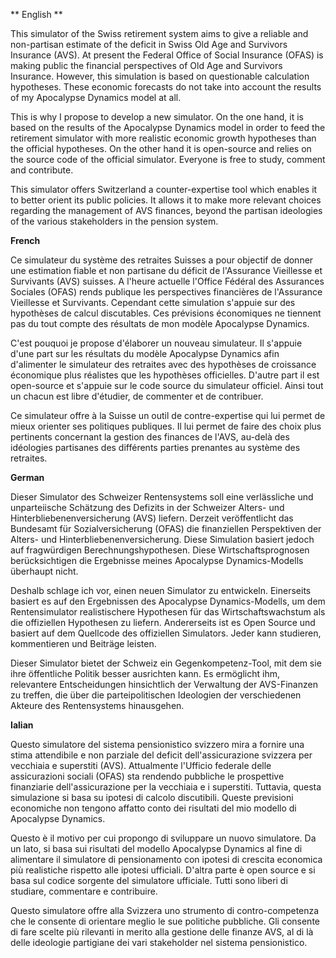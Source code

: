 ** English **

This simulator of the Swiss retirement system aims to give a reliable and non-partisan estimate of the deficit in Swiss Old Age and Survivors Insurance (AVS). At present the Federal Office of Social Insurance (OFAS) is making public the financial perspectives of Old Age and Survivors Insurance. However, this simulation is based on questionable calculation hypotheses. These economic forecasts do not take into account the results of my Apocalypse Dynamics model at all.

This is why I propose to develop a new simulator. On the one hand, it is based on the results of the Apocalypse Dynamics model in order to feed the retirement simulator with more realistic economic growth hypotheses than the official hypotheses. On the other hand it is open-source and relies on the source code of the official simulator. Everyone is free to study, comment and contribute.

This simulator offers Switzerland a counter-expertise tool which enables it to better orient its public policies. It allows it to make more relevant choices regarding the management of AVS finances, beyond the partisan ideologies of the various stakeholders in the pension system.


**French**

Ce simulateur du système des retraites Suisses a pour objectif de donner une estimation fiable et non partisane du déficit de l'Assurance Vieillesse et Survivants (AVS) suisses. A l'heure actuelle l'Office Fédéral des Assurances  Sociales (OFAS)  rends publique les perspectives  financières de l'Assurance Vieillesse et Survivants. Cependant cette simulation s'appuie sur des hypothèses de calcul discutables.  Ces prévisions économiques ne tiennent pas du tout compte des résultats de mon modèle Apocalypse Dynamics.

C'est pouquoi je propose d'élaborer un nouveau simulateur. Il s'appuie d'une part sur les résultats du modèle Apocalypse Dynamics afin d'alimenter le simulateur des retraites avec des hypothèses de croissance économique plus réalistes que les hypothèses officielles. D'autre part il est open-source et s'appuie sur le code source du simulateur officiel. Ainsi tout un chacun est libre d'étudier, de commenter et de contribuer.

Ce simulateur offre à la Suisse un outil de contre-expertise qui lui permet de mieux orienter ses politiques publiques. Il lui permet de faire des choix plus pertinents concernant la gestion des finances de l'AVS, au-delà des idéologies partisanes des différents parties prenantes au système des retraites.

**German**

Dieser Simulator des Schweizer Rentensystems soll eine verlässliche und unparteiische Schätzung des Defizits in der Schweizer Alters- und Hinterbliebenenversicherung (AVS) liefern. Derzeit veröffentlicht das Bundesamt für Sozialversicherung (OFAS) die finanziellen Perspektiven der Alters- und Hinterbliebenenversicherung. Diese Simulation basiert jedoch auf fragwürdigen Berechnungshypothesen. Diese Wirtschaftsprognosen berücksichtigen die Ergebnisse meines Apocalypse Dynamics-Modells überhaupt nicht.

Deshalb schlage ich vor, einen neuen Simulator zu entwickeln. Einerseits basiert es auf den Ergebnissen des Apocalypse Dynamics-Modells, um dem Rentensimulator realistischere Hypothesen für das Wirtschaftswachstum als die offiziellen Hypothesen zu liefern. Andererseits ist es Open Source und basiert auf dem Quellcode des offiziellen Simulators. Jeder kann studieren, kommentieren und Beiträge leisten.

Dieser Simulator bietet der Schweiz ein Gegenkompetenz-Tool, mit dem sie ihre öffentliche Politik besser ausrichten kann. Es ermöglicht ihm, relevantere Entscheidungen hinsichtlich der Verwaltung der AVS-Finanzen zu treffen, die über die parteipolitischen Ideologien der verschiedenen Akteure des Rentensystems hinausgehen.

**Ialian**

Questo simulatore del sistema pensionistico svizzero mira a fornire una stima attendibile e non parziale del deficit dell'assicurazione svizzera per vecchiaia e superstiti (AVS). Attualmente l'Ufficio federale delle assicurazioni sociali (OFAS) sta rendendo pubbliche le prospettive finanziarie dell'assicurazione per la vecchiaia e i superstiti. Tuttavia, questa simulazione si basa su ipotesi di calcolo discutibili. Queste previsioni economiche non tengono affatto conto dei risultati del mio modello di Apocalypse Dynamics.

Questo è il motivo per cui propongo di sviluppare un nuovo simulatore. Da un lato, si basa sui risultati del modello Apocalypse Dynamics al fine di alimentare il simulatore di pensionamento con ipotesi di crescita economica più realistiche rispetto alle ipotesi ufficiali. D'altra parte è open source e si basa sul codice sorgente del simulatore ufficiale. Tutti sono liberi di studiare, commentare e contribuire.

Questo simulatore offre alla Svizzera uno strumento di contro-competenza che le consente di orientare meglio le sue politiche pubbliche. Gli consente di fare scelte più rilevanti in merito alla gestione delle finanze AVS, al di là delle ideologie partigiane dei vari stakeholder nel sistema pensionistico.

